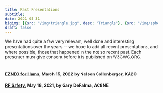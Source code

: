 ```yaml
---
title: Past Presentations
subtitle: 
date: 2021-05-31
bigimg: [{src: "/img/triangle.jpg", desc: "Triangle"}, {src: "/img/sphere.jpg", desc: "Sphere"}, {src: "/img/hexagon.jpg", desc: "Hexagon"}]
draft: false
---
```


We have had quite a few very relevant, well done and interesting presentations over the years -- we hope to add all recent presentations, and where possible, those that happened in the not so recent past. Each presenter must give consent before it is published on W3CWC.ORG. 


#  
#### [EZNEC for Hams](/post/2022-03-20-eznec/), March 15, 2022 by Nelson Sollenberger, KA2C
#### [RF Safety](/images/RFSafety.pdf), May 18, 2021, by Gary DePalma, AC8NE  


